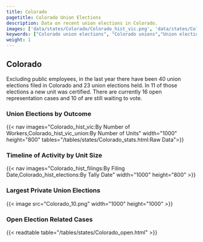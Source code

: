 ```yaml
---
title: Colorado
pagetitle: Colorado Union Elections
description: Data on recent union elections in Colorado.
images: ['data/states/Colorado/Colorado_hist_vic.png', 'data/states/Colorado/Colorado_hist_size.png', 'data/states/Colorado/Colorado_10.png']
keywords: ["Colorado union elections", "Colorado unions","Union elections"]
weight: 1
---
```

##  Colorado

Excluding public employees, in the last year there have been 40 union elections filed in Colorado and 23 union elections held. In 11 of those elections a new unit was certified. There are currently 16 open representation cases and 10 of are still waiting to vote.

### Union Elections by Outcome
{{< nav images="Colorado_hist_vic:By Number of Workers,Colorado_hist_vic_union:By Number of Units" width="1000" height="800" tables="/tables/states/Colorado_stats.html:Raw Data">}}

### Timeline of Activity by Unit Size
{{< nav images="Colorado_hist_filings:By Filing Date,Colorado_hist_elections:By Tally Date" width="1000" height="800" >}}

### Largest Private Union Elections
{{< image src="Colorado_10.png" width="1000" height="1000"  >}}

### Open Election Related Cases
{{< readtable table="/tables/states/Colorado_open.html" >}}


